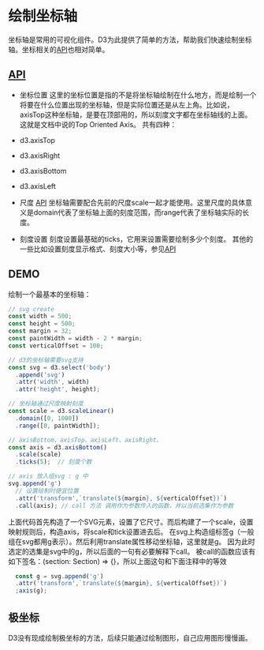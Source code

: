 # 绘制坐标轴
坐标轴是常用的可视化组件。D3为此提供了简单的方法，帮助我们快速绘制坐标轴。坐标相关的[API](https://github.com/d3/d3/blob/master/API.md?_blank#axes-d3-axis)也相对简单。

## [API](https://github.com/d3/d3/blob/master/API.md?_blank#axes-d3-axis)
* 坐标位置 这里的坐标位置是指的不是将坐标轴绘制在什么地方，而是绘制一个将要在什么位置出现的坐标轴，但是实际位置还是从左上角。比如说，axisTop这种坐标轴，是要在顶部用的，所以刻度文字都在坐标轴线的上面。这就是文档中说的Top Oriented Axis。
共有四种：
* d3.axisTop
* d3.axisRight
* d3.axisBottom
* d3.axisLeft

* 尺度
[API](https://github.com/d3/d3-axis/blob/v1.0.12/README.md#axis_scale)
坐标轴需要配合先前的尺度scale一起才能使用。这里尺度的具体意义是domain代表了坐标轴上面的刻度范围，而range代表了坐标轴实际的长度。


* 刻度设置
刻度设置最基础的ticks，它用来设置需要绘制多少个刻度。
其他的一些比如设置刻度显示格式、刻度大小等，参见[API](https://github.com/d3/d3-axis/blob/v1.0.12/README.md#axis_ticks)

## DEMO
绘制一个最基本的坐标轴：
```js
// svg create
const width = 500;
const height = 500;
const margin = 32;
const paintWidth = width - 2 * margin;
const verticalOffset = 100;

// d3的坐标轴需要svg支持
const svg = d3.select('body')
  .append('svg')
  .attr('width', width)
  .attr('height', height);

// 坐标轴通过尺度映射刻度
const scale = d3.scaleLinear()
  .domain([0, 1000])
  .range([0, paintWidth]);

// axisBottom、axisTop、axisLeft、axisRight、
const axis = d3.axisBottom()
  .scale(scale)
  .ticks(5);  // 刻度个数

// axis 放入组svg : g 中
svg.append('g')
  // 设置绘制时便宜位置
  .attr('transform',`translate(${margin}, ${verticalOffset})`)
  .call(axis); // call 方法 调用作为参数传入的函数，并以当前选集作为参数

```
上面代码首先构造了一个SVG元素，设置了它尺寸。而后构建了一个scale，设置映射规则后，构造axis，将scale和tick设置进去后。
在svg上构造组标签g（一般组在svg都用g表示）。然后利用translate属性移动坐标轴，这里就是g。
因为此时选定的选集是svg中的g，所以后面的一句有必要解释下call。
被call的函数应该有如下签名：(section: Section) => {}，所以上面这句和下面注释中的等效
```js
  const g = svg.append('g')  
  .attr('transform',`translate(${margin}, ${verticalOffset})`)
  ;axis(g);
```

## 极坐标
D3没有现成绘制极坐标的方法，后续只能通过绘制图形，自己应用图形慢慢画。

